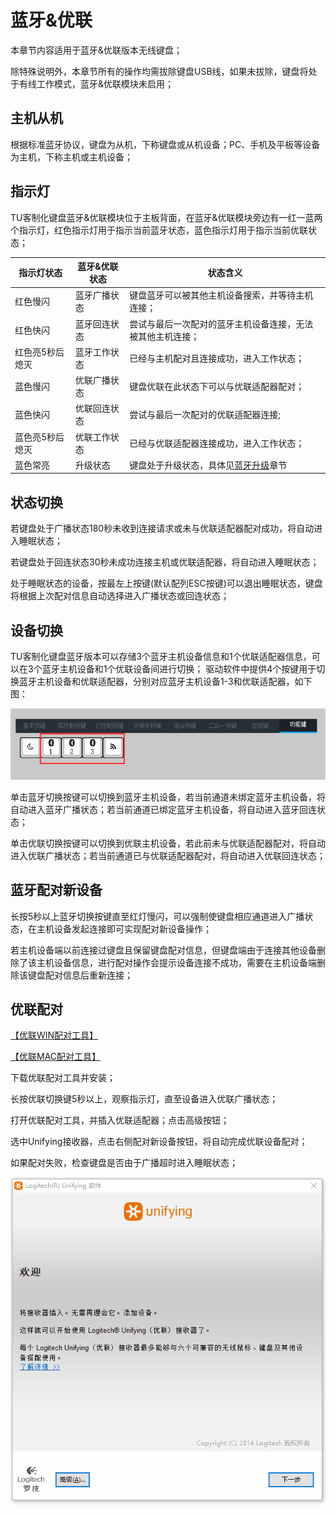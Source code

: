# 蓝牙&优联

本章节内容适用于蓝牙&优联版本无线键盘；

除特殊说明外，本章节所有的操作均需拔除键盘USB线，如果未拔除，键盘将处于有线工作模式，蓝牙&优联模块未启用；

## 主机从机

根据标准蓝牙协议，键盘为从机，下称键盘或从机设备；PC、手机及平板等设备为主机，下称主机或主机设备；

## 指示灯

TU客制化键盘蓝牙&优联模块位于主板背面，在蓝牙&优联模块旁边有一红一蓝两个指示灯，红色指示灯用于指示当前蓝牙状态，蓝色指示灯用于指示当前优联状态；

| 指示灯状态 | 蓝牙&优联状态 | 状态含义 |
| --------  | ---------- | ------- |
| 红色慢闪 | 蓝牙广播状态 | 键盘蓝牙可以被其他主机设备搜索，并等待主机连接； |
| 红色快闪 | 蓝牙回连状态 | 尝试与最后一次配对的蓝牙主机设备连接，无法被其他主机连接； |
| 红色亮5秒后熄灭 | 蓝牙工作状态 | 已经与主机配对且连接成功，进入工作状态；|
| 蓝色慢闪 | 优联广播状态 | 键盘优联在此状态下可以与优联适配器配对； |
| 蓝色快闪 | 优联回连状态 | 尝试与最后一次配对的优联适配器连接; |
| 蓝色亮5秒后熄灭 | 优联工作状态 | 已经与优联适配器连接成功，进入工作状态； |
| 蓝色常亮 | 升级状态 | 键盘处于升级状态，具体见[蓝牙升级](../升级/蓝牙升级.md)章节 |


## 状态切换

若键盘处于广播状态180秒未收到连接请求或未与优联适配器配对成功，将自动进入睡眠状态；

若键盘处于回连状态30秒未成功连接主机或优联适配器，将自动进入睡眠状态；

处于睡眠状态的设备，按最左上按键(默认配列ESC按键)可以退出睡眠状态，键盘将根据上次配对信息自动选择进入广播状态或回连状态；
## 设备切换

TU客制化键盘蓝牙版本可以存储3个蓝牙主机设备信息和1个优联适配器信息，可以在3个蓝牙主机设备和1个优联设备间进行切换；
驱动软件中提供4个按键用于切换蓝牙主机设备和优联适配器，分别对应蓝牙主机设备1-3和优联适配器，如下图：

![蓝牙优联按键](img/BleUnifyingKey.png)

单击蓝牙切换按键可以切换到蓝牙主机设备，若当前通道未绑定蓝牙主机设备，将自动进入蓝牙广播状态；若当前通道已绑定蓝牙主机设备，将自动进入蓝牙回连状态；

单击优联切换按键可以切换到优联主机设备，若此前未与优联适配器配对，将自动进入优联广播状态；若当前通道已与优联适配器配对，将自动进入优联回连状态；


## 蓝牙配对新设备

长按5秒以上蓝牙切换按键直至红灯慢闪，可以强制使键盘相应通道进入广播状态，在主机设备发起连接即可实现配对新设备操作；

若主机设备端以前连接过键盘且保留键盘配对信息，但键盘端由于连接其他设备删除了该主机设备信息，进行配对操作会提示设备连接不成功，需要在主机设备端删除该键盘配对信息后重新连接；

## 优联配对

[【优联WIN配对工具】](https://tuusermanual.oss-cn-beijing.aliyuncs.com/Tool/unifying250.exe)

[【优联MAC配对工具】](https://tuusermanual.oss-cn-beijing.aliyuncs.com/Tool/._Unifying%20Installer.app)

下载优联配对工具并安装；

长按优联切换键5秒以上，观察指示灯，直至设备进入优联广播状态；

打开优联配对工具，并插入优联适配器；点击高级按钮；

选中Unifying接收器，点击右侧配对新设备按钮，将自动完成优联设备配对；

如果配对失败，检查键盘是否由于广播超时进入睡眠状态；


![优联配对](img/UnifyingPair.gif)

